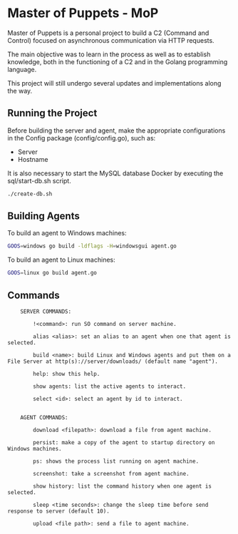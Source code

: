 # Master of Puppets - MoP

Master of Puppets is a personal project to build a C2 (Command and Control) focused on asynchronous communication via HTTP requests.

The main objective was to learn in the process as well as to establish knowledge, both in the functioning of a C2 and in the Golang programming language.

This project will still undergo several updates and implementations along the way.

## Running the Project

Before building the server and agent, make the appropriate configurations in the Config package (config/config.go), such as:

- Server
- Hostname

It is also necessary to start the MySQL database Docker by executing the sql/start-db.sh script.

```bash
./create-db.sh
```

## Building Agents

To build an agent to Windows machines:

```bash
GOOS=windows go build -ldflags -H=windowsgui agent.go
```

To build an agent to Linux machines:

```bash
GOOS=linux go build agent.go
```

## Commands

```
	SERVER COMMANDS:

		!<command>: run SO command on server machine.

		alias <alias>: set an alias to an agent when one that agent is selected.

		build <name>: build Linux and Windows agents and put them on a File Server at http(s)://server/downloads/ (default name "agent").

		help: show this help.
	
		show agents: list the active agents to interact.
			
		select <id>: select an agent by id to interact.


	AGENT COMMANDS:

		download <filepath>: download a file from agent machine.

		persist: make a copy of the agent to startup directory on Windows machines.

		ps: shows the process list running on agent machine.

		screenshot: take a screenshot from agent machine.

		show history: list the command history when one agent is selected.

		sleep <time seconds>: change the sleep time before send response to server (default 10).

		upload <file path>: send a file to agent machine.
```


